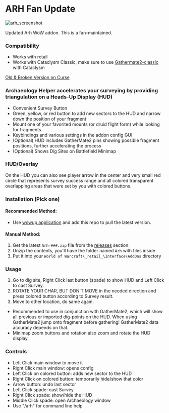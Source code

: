 # ARH Fan Update

![arh_screenshot](https://github.com/ynazar1/Arh/assets/43916837/17d456aa-560a-4d5d-845e-d6625eff8bc7)

Updated Arh WoW addon. This is a fan-maintained. 

### Compatibility
- Works with retail
- Works with Cataclysm Classic, make sure to use [Gathermate2-classic](https://github.com/Nevcairiel/GatherMate2) with Cataclysm

[Old & Broken Version on Curse](https://www.curseforge.com/wow/addons/arh) 

### Archaeology Helper accelerates your surveying by providing triangulation on a Heads-Up Display (HUD)
- Convenient Survey Button
- Green, yellow, or red button to add new sectors to the HUD and narrow down the position of your fragment
- Mount one of your favorited mounts (or druid flight form) while looking for fragments
- Keybindings and various settings in the addon config GUI
- (Optional) HUD includes GatherMate2 pins showing possible fragment positions, further accelerating the process
- (Optional) Shows Dig Sites on Battlefield Minimap

### HUD/Overlay
On the HUD you can also see player arrow in the center and very small red circle that represents survey success range and all colored transparent overlapping areas that were set by you with colored buttons.

### Installation (Pick one)
#### Recommended Method: 
* Use [wowup application](https://wowup.io) and add this repo to pull the latest version.
#### Manual Method:
1. Get the latest ```Arh-###.zip``` file from the [releases](https://github.com/ynazar1/Arh/releases) section. 
2. Unzip the contents, you'll have the folder named ```Arh``` with files inside
3. Put it into your ```World of Warcraft\_retail_\Interface\AddOns``` directory

### Usage
1. Go to dig site, Right Click last button (spade) to show HUD and Left Click to cast Survey. 
2. ROTATE YOUR CHAR, BUT DON'T MOVE in the needed direction and press colored button according to Survey result. 
3. Move to other location, do same again.
- Recommended to use in conjunction with GatherMate2, which will show all previous or imported dig-points on the HUD. When using GatherMate2 jump onto fragment before gathering! GatherMate2 data accuracy depends on that.
- Minimap zoom buttons and rotation also zoom and rotate the HUD display.

### Controls
- Left Click main window to move it
- Right Click main window: opens config
- Left Click on colored button: adds new sector to the HUD
- Right Click on colored button: temporarily hide/show that color
- Arrow button: undo last sector
- Left Click spade: cast Survey
- Right Click spade: show/hide the HUD
- Middle Click spade: open Archaeology window
- Use "/arh" for command line help


